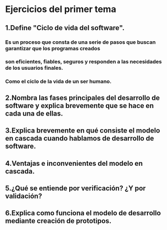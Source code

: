 # Ejercicios del primer tema
## 1.Define "Ciclo de vida del software".

### Es un proceso que consta de una serie de pasos que buscan garantizar que los programas creados 
### son eficientes, fiables, seguros y responden a las necesidades de los usuarios finales.
### Como el ciclo de la vida de un ser humano.

## 2.Nombra las fases principales del desarrollo de software y explica brevemente que se hace en cada una de ellas.

## 3.Explica brevemente en qué consiste el modelo en cascada cuando hablamos de desarrollo de software.

## 4.Ventajas e inconvenientes del modelo en cascada.

## 5.¿Qué se entiende por verificación? ¿Y por validación?

## 6.Explica como funciona el modelo de desarrollo mediante creación de prototipos.
